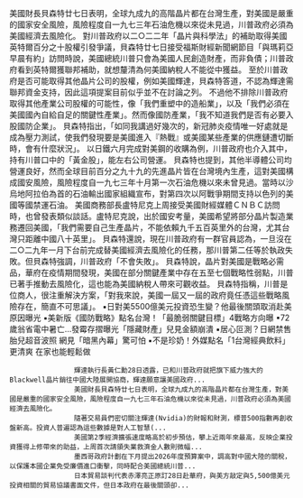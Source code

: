 
美國財長貝森特廿七日表明，全球九成九的高階晶片都在台灣生產，對美國是嚴重的國家安全風險，風險程度自一九七三年石油危機以來從未見過，川普政府必須為美國經濟去風險化。
對川普政府以二○二二年「晶片與科學法」的補助取得美國英特爾百分之十股權引發爭議，貝森特廿七日接受福斯財經新聞網節目「與瑪莉亞早晨有約」訪問時說，美國總統川普只會為美國人民創造財產，而非負債；川普政府看到英特爾獲聯邦補助，就想釐清為何美國納稅人不能從中獲益。
至於川普政府是否可能取得其他晶片公司的股權，例如美國輝達，貝森特答道，不認為輝達需聯邦資金支持，因此這項提案目前似乎並不在討論之列。
不過他不排除川普政府取得其他產業公司股權的可能性，像「我們重塑中的造船業」，以及「我們必須在美國國內自給自足的關鍵性產業」。然而像國防產業，「我不知道我們是否有必要入股國防企業」。
貝森特指出，「如同我講過好幾次的，新冠肺炎疫情唯一好處就是成為壓力測試，使我們發現要是美國進入『熱戰』或美國某些產業的供應鏈遭切斷時，會有什麼狀況」。
以日鐵六月完成對美鋼的收購為例，川普政府也介入其中，持有川普口中的「黃金股」，能左右公司營運。
貝森特也提到，其他半導體公司均營運良好，然而全球目前百分之九十九的先進晶片皆在台灣境內生產，這對美國構成國安風險，風險程度自一九七三年十月第一次石油危機以來未曾見過。當時以沙烏地阿拉伯為首的石油輸出國家組織宣布，對第四次以阿戰爭期間支持以色列的美國等國禁運石油。
美國商務部長盧特尼克上周接受美國財經媒體ＣＮＢＣ訪問時，也曾發表類似談話。盧特尼克說，出於國安考量，美國希望將部分晶片製造業務遷回美國，「我們需要自己生產晶片，不能依賴九千五百英里外的台灣，尤其台灣只距離中國八十英里」。
貝森特還說，現在川普政府有一群官員認為，一旦沒在二○二九年一月下台前完成替美國經濟去風險化的任務，那川普第二任等於執政失敗。但貝森特強調，川普政府「不會失敗」。
貝森特說，晶片對美國是戰略必需品，華府在疫情期間發現，美國在部分關鍵產業中存在五至七個戰略性弱點，川普已著手推動去風險化，這也能為美國納稅人帶來可觀收益。
貝森特指稱，川普是位商人，很注重解決方案，「對我來說，美國一屆又一屆的政府竟任憑這些戰略風險存在，簡直不可思議」。
 ▪日對美5500億美元投資恐生變？他最後關頭取消赴美 原因曝光
 ▪美新版《國防戰略》點名台灣！「最脆弱關鍵目標」4戰略方向曝
 ▪72歲翁省電中暑亡…發霉存摺曝光「隱藏財產」兒見金額崩潰
 ▪居心叵測？日網禁售胎兒超音波照 網見「暗黑內幕」驚可怕
 ▪不是珍奶！外媒點名「1台灣經典飲料」更清爽 在家也能輕鬆做

                    輝達執行長黃仁勳28日透露，已和川普政府就把旗下威力強大的Blackwell晶片銷往中國大陸展開協商，輝達願意讓美國政府...                  
                    美國財長貝森特廿七日表明，全球九成九的高階晶片都在台灣生產，對美國是嚴重的國家安全風險，風險程度自一九七三年石油危機以來從未見過，川普政府必須為美國經濟去風險化。                  
                    隨著交易員們密切關注輝達(Nvidia)的財報和財測，標普500指數再創收盤新高。投資人普遍認為這些數據是對人工智慧(...                  
                    美國第2季經濟擴張速度略高於初步預估，攀上近兩年來最高，反映企業投資獲得上修帶來的助益，上周首次請領失業救濟金人數則微幅...                  
                    墨西哥政府計劃在下月提出2026年度預算案中，調高對中國大陸的關稅，以保護本國企業免受廉價進口衝擊，同時配合美國總統川普...                  
                    日本貿易談判代表赤澤亮正原訂28日赴華府，與美方敲定與5,500億美元投資相關的貿易協議書面文件，但日本政府在最後關頭卻...                  